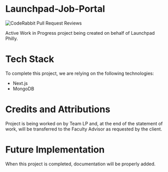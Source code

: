 # Launchpad-Job-Portal
![CodeRabbit Pull Request Reviews](https://img.shields.io/coderabbit/prs/github/DDeluca06/Launchpad-Career-Hub?utm_source=oss&utm_medium=github&utm_campaign=DDeluca06%2FLaunchpad-Career-Hub&labelColor=171717&color=FF570A&link=https%3A%2F%2Fcoderabbit.ai&label=CodeRabbit+Reviews)

Active Work in Progress project being created on behalf of Launchpad Philly.

# Tech Stack
To complete this project, we are relying on the following technologies:
- Next.js
- MongoDB

# Credits and Attributions
Project is being worked on by Team LP and, at the end of the statement of work, will be transferred to the Faculty Advisor as requested by the client.
# Future Implementation
When this project is completed, documentation will be properly added.
